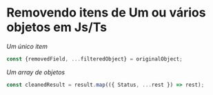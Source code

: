 # Removendo itens de Um ou vários objetos em Js/Ts

*Um único item*
```ts
const {removedField, ...filteredObject} = originalObject;
```

*Um array de objetos*
```ts
const cleanedResult = result.map(({ Status, ...rest }) => rest);
```
